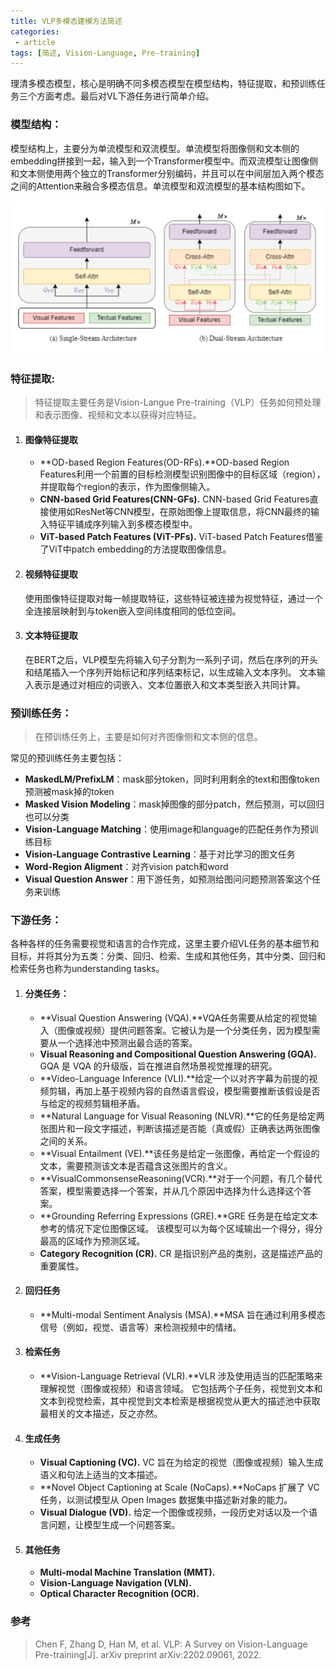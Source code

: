 ```yaml
---
title: VLP多模态建模方法简述
categories:
 - article
tags: [简述, Vision-Language, Pre-training]
---
```


<!--more-->

理清多模态模型，核心是明确不同多模态模型在模型结构，特征提取，和预训练任务三个方面考虑。最后对VL下游任务进行简单介绍。

### 模型结构：

模型结构上，主要分为单流模型和双流模型。单流模型将图像侧和文本侧的embedding拼接到一起，输入到一个Transformer模型中。而双流模型让图像侧和文本侧使用两个独立的Transformer分别编码，并且可以在中间层加入两个模态之间的Attention来融合多模态信息。单流模型和双流模型的基本结构图如下。

![单流vs双流模型](/images/post/单流vs双流模型.png)

### 特征提取:

>  特征提取主要任务是Vision-Langue Pre-training（VLP）任务如何预处理和表示图像、视频和文本以获得对应特征。

1. #### 图像特征提取

   - **OD-based Region Features(OD-RFs).**OD-based Region Features利用一个前置的目标检测模型识别图像中的目标区域（region），并提取每个region的表示，作为图像侧输入。
   - **CNN-based Grid Features(CNN-GFs).** CNN-based Grid Features直接使用如ResNet等CNN模型，在原始图像上提取信息，将CNN最终的输入特征平铺成序列输入到多模态模型中。
   - **ViT-based Patch Features (ViT-PFs).** ViT-based Patch Features借鉴了ViT中patch embedding的方法提取图像信息。

2. #### 视频特征提取

   使用图像特征提取对每一帧提取特征，这些特征被连接为视觉特征，通过一个全连接层映射到与token嵌入空间纬度相同的低位空间。

3. #### 文本特征提取

   在BERT之后，VLP模型先将输入句子分割为一系列子词，然后在序列的开头和结尾插入一个序列开始标记和序列结束标记，以生成输入文本序列。 文本输入表示是通过对相应的词嵌入、文本位置嵌入和文本类型嵌入共同计算。

### 预训练任务：

>  在预训练任务上，主要是如何对齐图像侧和文本侧的信息。

常见的预训练任务主要包括：

- **MaskedLM/PrefixLM**：mask部分token，同时利用剩余的text和图像token预测被mask掉的token
- **Masked Vision Modeling**：mask掉图像的部分patch，然后预测，可以回归也可以分类
- **Vision-Language Matching**：使用image和language的匹配任务作为预训练目标
- **Vision-Language Contrastive Learning**：基于对比学习的图文任务
- **Word-Region Aligment**：对齐vision patch和word
- **Visual Question Answer**：用下游任务，如预测给图问问题预测答案这个任务来训练

### 下游任务：

各种各样的任务需要视觉和语言的合作完成，这里主要介绍VL任务的基本细节和目标，并将其分为五类：分类、回归、检索、生成和其他任务，其中分类、回归和检索任务也称为understanding tasks。

1. #### 分类任务：

   - **Visual Question Answering (VQA).**VQA任务需要从给定的视觉输入（图像或视频）提供问题答案。它被认为是一个分类任务，因为模型需要从一个选择池中预测出最合适的答案。
   - **Visual Reasoning and Compositional Question Answering (GQA).** GQA 是 VQA 的升级版，旨在推进自然场景视觉推理的研究。
   - **Video-Language Inference (VLI).**给定一个以对齐字幕为前提的视频剪辑，再加上基于视频内容的自然语言假设，模型需要推断该假设是否与给定的视频剪辑相矛盾。
   - **Natural Language for Visual Reasoning (NLVR).**它的任务是给定两张图片和一段文字描述，判断该描述是否能（真或假）正确表达两张图像之间的关系。
   - **Visual Entailment (VE).**该任务是给定一张图像，再给定一个假设的文本，需要预测该文本是否蕴含这张图片的含义。
   - **VisualCommonsenseReasoning(VCR).**对于一个问题，有几个替代答案，模型需要选择一个答案，并从几个原因中选择为什么选择这个答案。
   - **Grounding Referring Expressions (GRE).**GRE 任务是在给定文本参考的情况下定位图像区域。 该模型可以为每个区域输出一个得分，得分最高的区域作为预测区域。
   - **Category Recognition (CR).** CR 是指识别产品的类别，这是描述产品的重要属性。

2. #### 回归任务

   - **Multi-modal Sentiment Analysis (MSA).**MSA 旨在通过利用多模态信号（例如，视觉、语言等）来检测视频中的情绪。

3. #### 检索任务

   - **Vision-Language Retrieval (VLR).**VLR 涉及使用适当的匹配策略来理解视觉（图像或视频）和语言领域。 它包括两个子任务，视觉到文本和文本到视觉检索，其中视觉到文本检索是根据视觉从更大的描述池中获取最相关的文本描述，反之亦然。

4. #### 生成任务

   - **Visual Captioning (VC).** VC 旨在为给定的视觉（图像或视频）输入生成语义和句法上适当的文本描述。
   - **Novel Object Captioning at Scale (NoCaps).**NoCaps 扩展了 VC 任务，以测试模型从 Open Images 数据集中描述新对象的能力。
   - **Visual Dialogue (VD).** 给定一个图像或视频，一段历史对话以及一个语言问题，让模型生成一个问题答案。

5. #### 其他任务

   - **Multi-modal Machine Translation (MMT).** 
   - **Vision-Language Navigation (VLN).**
   - **Optical Character Recognition (OCR).**

### 参考

>  Chen F, Zhang D, Han M, et al. VLP: A Survey on Vision-Language Pre-training[J]. arXiv preprint arXiv:2202.09061, 2022.